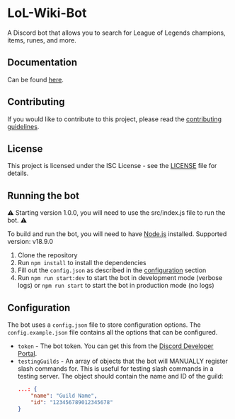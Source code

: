 # LoL-Wiki-Bot

A Discord bot that allows you to search for League of Legends champions, items, runes, and more.


## Documentation 

Can be found [here](). 

## Contributing

If you would like to contribute to this project, please read the [contributing guidelines](CONTRIBUTING.md).

## License

This project is licensed under the ISC License - see the [LICENSE](LICENSE) file for details.

## Running the bot

⚠️ Starting version 1.0.0, you will need to use the src/index.js file to run the bot. ⚠️

To build and run the bot, you will need to have [Node.js](https://nodejs.org/en/) installed. Supported version: v18.9.0

1. Clone the repository
2. Run `npm install` to install the dependencies
3. Fill out the `config.json` as described in the [configuration](#configuration) section
4. Run `npm run start:dev` to start the bot in development mode (verbose logs) or `npm run start` to start the bot in production mode (no logs)

## Configuration

The bot uses a `config.json` file to store configuration options. The `config.example.json` file contains all the options that can be configured.
* `token` - The bot token. You can get this from the [Discord Developer Portal](https://discord.com/developers/applications).
* `testingGuilds` - An array of objects that the bot will MANUALLY register slash commands for. This is useful for testing slash commands in a testing server. The object should contain the name and ID of the guild: 
    ```json
    ...: {
        "name": "Guild Name",
        "id": "123456789012345678"
    }
    ```